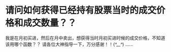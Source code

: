 # 请问如何获得已经持有股票当时的成交价格和成交数量？？

我是在月初买进，然后在月中卖出，想获得当时月初买进时候的成交价格，不知道该用哪个函数？？
请各位大神指导一下，万分感谢！！(*^__^*) ……